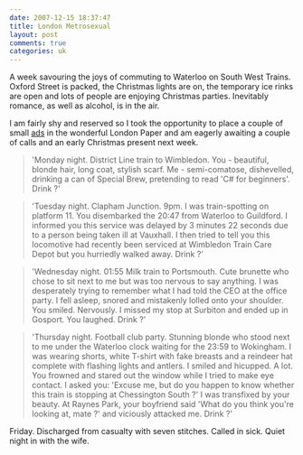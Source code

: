 ```yaml
---
date: 2007-12-15 18:37:47
title: London Metrosexual
layout: post
comments: true
categories: uk
---
```

A week savouring the joys of commuting to Waterloo on South West Trains.
Oxford Street is packed, the Christmas lights are on, the temporary ice
rinks are open and lots of people are enjoying Christmas parties.
Inevitably romance, as well as alcohol, is in the air.

I am fairly shy and reserved so I took the opportunity to place a couple
of small
[ads](http://www.thelondonpaper.com/cs/Satellite/london/love?packedargs=categoryId=1154364220692&date=null)
in the wonderful London Paper and am eagerly awaiting a couple of calls
and an early Christmas present next week.

> 'Monday night. District Line train to Wimbledon. You - beautiful,
> blonde hair, long coat, stylish scarf. Me - semi-comatose,
> dishevelled, drinking a can of Special Brew, pretending to read 'C\#
> for beginners'. Drink ?'

> 'Tuesday night. Clapham Junction. 9pm. I was train-spotting on
> platform 11. You disembarked the 20:47 from Waterloo to Guildford. I
> informed you this service was delayed by 3 minutes 22 seconds due to a
> person being taken ill at Vauxhall. I then tried to tell you this
> locomotive had recently been serviced at Wimbledon Train Care Depot
> but you hurriedly walked away. Drink ?'

> 'Wednesday night. 01:55 Milk train to Portsmouth. Cute brunette who
> chose to sit next to me but was too nervous to say anything. I was
> desperately trying to remember what I had told the CEO at the office
> party. I fell asleep, snored and mistakenly lolled onto your shoulder.
> You smiled. Nervously. I missed my stop at Surbiton and ended up in
> Gosport. You laughed. Drink ?'

> 'Thursday night. Football club party. Stunning blonde who stood next
> to me under the Waterloo clock waiting for the 23:59 to Wokingham. I
> was wearing shorts, white T-shirt with fake breasts and a reindeer hat
> complete with flashing lights and antlers.
> I smiled and hicupped. A lot. You frowned and stared out the window
> while I tried to make eye contact. I asked you: 'Excuse me, but do you
> happen to know whether this train is stopping at Chessington South ?'
> I was transfixed by your beauty. At Raynes Park, your boyfriend said
> 'What do you think you're looking at, mate ?' and viciously attacked
> me. Drink ?'

Friday. Discharged from casualty with seven stitches. Called in sick.
Quiet night in with the wife.
